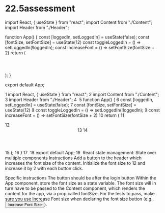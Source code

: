 # 22.5assessment


import React, { useState } from "react";
import Content from "./Content";
import Header from "./Header";

function App() {
  const [loggedIn, setLoggedIn] = useState(false);
  const [fontSize, setFontSize] = useState(12)
  const toggleLoggedIn = () => setLoggedIn(!loggedIn);
  const increaseFont = () => setFontSize(fontSize + 2)
  return (
    <div>
      <Header loggedIn={loggedIn} handleLoggedInClick={toggleLoggedIn} handleFontSizeIncrease={increaseFont} />
      <Content loggedIn={loggedIn} fontSize={fontSize}/>
    </div>
  );
}

export default App;

1
import React, { useState } from "react";
2
import Content from "./Content";
3
import Header from "./Header";
4
​
5
function App() {
6
  const [loggedIn, setLoggedIn] = useState(false);
7
  const [fontSize, setFontSize] = useState(12)
8
  const toggleLoggedIn = () => setLoggedIn(!loggedIn);
9
  const increaseFont = () => setFontSize(fontSize + 2)
10
  return (
11
    <div>
12
      <Header loggedIn={loggedIn} handleLoggedInClick={toggleLoggedIn} handleFontSizeIncrease={increaseFont} />
13
      <Content loggedIn={loggedIn} fontSize={fontSize}/>
14
    </div>
15
  );
16
}
17
​
18
export default App;
19
​
React state management: State over multiple components
Instructions
Add a button to the header which increases the font size of the content. Initialize the font size to 12 and increase it by 2 with each button click.

Specific instructions
The button should be after the login button
Within the App component, store the font size as a state variable. The font size will in turn have to be passed to the Content component, which renders the content for the app, via a prop called fontSize.
For the tests to pass, make sure you use Increase Font size when declaring the font size button (e.g., <button onClick={handleFontSizeIncrease}>Increase Font Size</button>).
